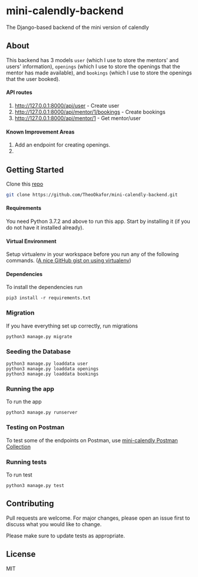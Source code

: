 # mini-calendly-backend
The Django-based backend of the mini version of calendly
## About
This backend has 3 models `user` (which I use to store the mentors' and users' information), `openings` (which I use to store the openings that the mentor has made available), and `bookings` (which I use to store the openings that the user booked).
#### API routes
1. http://127.0.0.1:8000/api/user - Create user
2. http://127.0.0.1:8000/api/mentor/1/bookings - Create bookings
3. http://127.0.0.1:8000/api/mentor/1 - Get mentor/user

#### Known Improvement Areas
1. Add an endpoint for creating openings.
2. 

## Getting Started

Clone this [repo](https://github.com/TheoOkafor/mini-calendly-backend.git)

```bash
git clone https://github.com/TheoOkafor/mini-calendly-backend.git
```
#### Requirements
You need Python 3.7.2 and above to run this app. Start by installing it (if you do not have it installed already).


#### Virtual Environment
Setup virtualenv in your workspace before you run any of the following commands. ([A nice GitHub gist on using virtualenv](https://gist.github.com/Geoyi/d9fab4f609e9f75941946be45000632b))

#### Dependencies
To install the dependencies run
```venv
pip3 install -r requirements.txt
```

### Migration
If you have everything set up correctly, run migrations

```venv
python3 manage.py migrate
```

### Seeding the Database
```venv
python3 manage.py loaddata user
python3 manage.py loaddata openings
python3 manage.py loaddata bookings
```

### Running the app
To run the app
```venv
python3 manage.py runserver
```

### Testing on Postman
To test some of the endpoints on Postman, use
[mini-calendly Postman Collection](https://www.getpostman.com/collections/b05bfdae2f28def0f08a)

### Running tests
To run test
```venv
python3 manage.py test
```

## Contributing
Pull requests are welcome. For major changes, please open an issue first to discuss what you would like to change.

Please make sure to update tests as appropriate.

## License
MIT